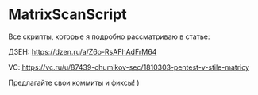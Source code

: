 # MatrixScanScript

Все скрипты, которые я подробно рассматриваю в статье:

ДЗЕН: https://dzen.ru/a/Z6o-RsAFhAdFrM64

VC: https://vc.ru/u/87439-chumikov-sec/1810303-pentest-v-stile-matricy

Предлагайте свои коммиты и фиксы! )
